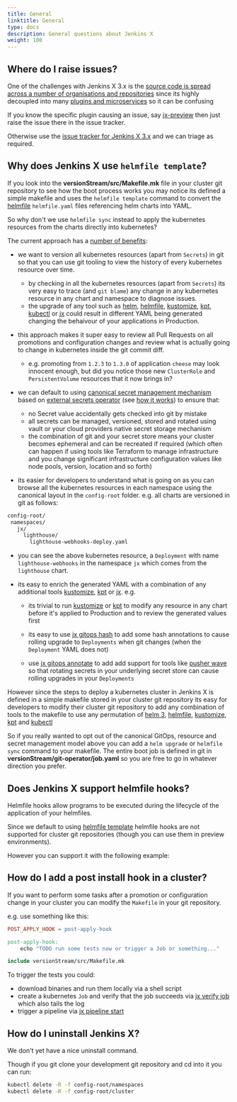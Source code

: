 ```yaml
---
title: General
linktitle: General
type: docs
description: General questions about Jenkins X
weight: 100
---
```


## Where do I raise issues?

One of the challenges with Jenkins X 3.x is the [source code is spread across a number of organisations and repositories](/v3/about/overview/source/) since its highly decoupled into many [plugins and microservices](/v3/about/overview/) so it can be confusing 

If you know the specific plugin causing an issue, say [jx-preview](https://github.com/jenkins-x/jx-preview) then just raise the issue there in the issue tracker.

Otherwise use the [issue tracker for Jenkins X 3.x](https://github.com/jenkins-x/issues) and we can triage as required.




## Why does Jenkins X use `helmfile template`?

If you look into the **versionStream/src/Makefile.mk** file in your cluster git repository to see how the boot process works you may notice its defined a simple makefile and uses the `helmfile template` command to convert the [helmfile](https://github.com/roboll/helmfile) `helmfile.yaml` files referencing helm charts into YAML.

So why don't we use `helmfile sync` instead to apply the kubernetes resources from the charts directly into kubernetes?

The current approach has a [number of benefits](/v3/about/benefits/):

* we want to version all kubernetes resources (apart from `Secrets`) in git so that you can use git tooling to view the history of every kubernetes resource over time. 


  * by checking in all the kubernetes resources (apart from `Secrets`) its very easy to trace (and `git blame`) any change in any kubernetes resource in any chart and namespace to diagnose issues.
  * the upgrade of any tool such as [helm](https://helm.sh/), [helmfile](https://github.com/roboll/helmfile), [kustomize](https://kustomize.io/), [kpt](https://googlecontainertools.github.io/kpt/), [kubectl](https://kubernetes.io/docs/reference/kubectl/kubectl/) or [jx](/v3/guides/jx3/) could result in different YAML being generated changing the behaivour of your applications in Production.


* this approach makes it super easy to review all Pull Requests on all promotions and configuration changes and review what is actually going to change in kubernetes inside the git commit diff.

  * e.g. promoting from `1.2.3` to `1.3.0` of application `cheese` may look innocent enough, but did you notice those new `ClusterRole` and `PersistentVolume` resources that it now brings in?
  
* we can default to using [canonical secret management mechanism](/v3/guides/secrets/) based on [external secrets operator](https://github.com/external-secrets/external-secrets) (see [how it works](/v3/about/how-it-works/#generate-step)) to ensure that:
 
  * no Secret value accidentally gets checked into git by mistake
  * all secrets can be managed, versioned, stored and rotated using vault or your cloud providers native secret storage mechanism
  * the combination of git and your secret store means your cluster becomes ephemeral and can be recreated if required (which often can happen if using tools like Terraform to manage infrastructure and you change significant infrastructure configuration values like node pools, version, location and so forth) 

* its easier for developers to understand what is going on as you can browse all the kubernetes resources in each namespace using the canonical layout in the `config-root` folder. e.g. all charts are versioned in git as follows:
                    
```bash 
config-root/
 namespaces/
   jx/
     lighthouse/
       lighthouse-webhooks-deploy.yaml    
```

   * you can see the above kubernetes resource, a `Deployment` with name `lighthouse-webhooks` in the namespace `jx` which comes from the `lighthouse` chart. 

* its easy to enrich the generated YAML with a combination of any additional tools [kustomize](https://kustomize.io/), [kpt](https://googlecontainertools.github.io/kpt/) or [jx](/v3/guides/jx3/). e.g.

  * its trivial to run [kustomize](https://kustomize.io/) or [kpt](https://googlecontainertools.github.io/kpt/) to modify any resource in any chart before it's applied to Production and to review the generated values first 

  * its easy to use [jx gitops hash](/v3/develop/reference/jx/gitops/hash) to add some hash annotations to cause rolling upgrade to `Deployments` when git changes (when the `Deployment` YAML does not)

  * use [jx gitops annotate](/v3/develop/reference/jx/gitops/annotate) to add add support for tools like [pusher wave](https://github.com/pusher/wave) so that rotating secrets in your underlying secret store can cause rolling upgrades in your `Deployments`

However since the steps to deploy a kubernetes cluster in Jenkins X is defined in a simple makefile stored in your cluster git repository its easy for developers to modify their cluster git repository to add any combination of tools to the makefile to use any permutation of  [helm 3](https://helm.sh/), [helmfile](https://github.com/roboll/helmfile), [kustomize](https://kustomize.io/), [kpt](https://googlecontainertools.github.io/kpt/)  and [kubectl](https://kubernetes.io/docs/reference/kubectl/kubectl/)

So if you really wanted to opt out of the canonical GitOps, resource and secret management model above you can add a `helm upgrade` or `helmfile sync` command to your makefile. The entire boot job is defined in git in **versionStream/git-operator/job.yaml** so you are free to go in whatever direction you prefer. 



## Does Jenkins X support helmfile hooks?

Helmfile hooks allow programs to be executed during the lifecycle of the application of your helmfiles.

Since we default to using [helmfile template](/v3/develop/faq/#why-does-jenkins-x-use-helmfile-template) helmfile hooks are not supported for cluster git repositories (though you can use them in preview environments).

However you can support it with the following example:

## How do I add a post install hook in a cluster?
                                                
If you want to perform some tasks after a promotion or configuration change in your cluster you can modify the `Makefile` in your git repository.

e.g. use something like this:


```makefile 
POST_APPLY_HOOK = post-apply-hook

post-apply-hook:
	echo "TODO run some tests now or trigger a Job or something..."

include versionStream/src/Makefile.mk
```

To trigger the tests you could:

* download binaries and run them locally via a shell script 
* create a kubernetes `Job` and verify that the job succeeds via [jx verify job](https://jenkins-x.io/v3/develop/reference/jx/verify/job/) which also tails the log
* trigger a pipeline via [jx pipeline start](https://jenkins-x.io/v3/develop/reference/jx/pipeline/start/ )


## How do I uninstall Jenkins X?

We don't yet have a nice uninstall command. 

Though if you git clone your development git repository and cd into it you can run:

```bash 
kubectl delete -R -f config-root/namespaces
kubectl delete -R -f config-root/cluster
```



